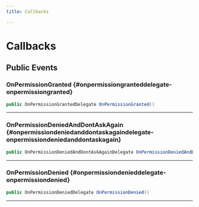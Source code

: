 ```yaml
---
title: Callbacks

---
```


# Callbacks










## Public Events

### OnPermissionGranted {#onpermissiongranteddelegate-onpermissiongranted}

```csharp
public OnPermissionGrantedDelegate OnPermissionGranted()
```






-----------

### OnPermissionDeniedAndDontAskAgain {#onpermissiondeniedanddontaskagaindelegate-onpermissiondeniedanddontaskagain}

```csharp
public OnPermissionDeniedAndDontAskAgainDelegate OnPermissionDeniedAndDontAskAgain()
```






-----------

### OnPermissionDenied {#onpermissiondenieddelegate-onpermissiondenied}

```csharp
public OnPermissionDeniedDelegate OnPermissionDenied()
```






-----------

